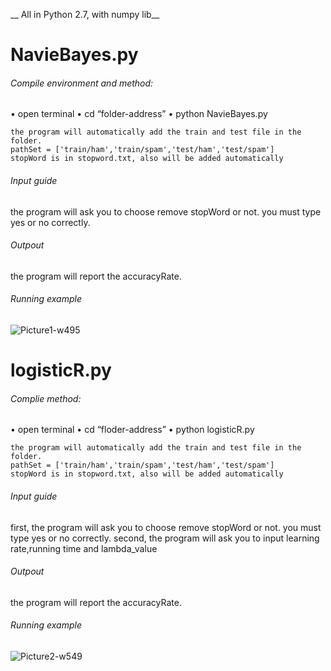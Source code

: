 
__ All in Python 2.7, with numpy lib__	
# NavieBayes.py
###### Compile environment and method:
•	open terminal•	cd “folder-address”•	python NavieBayes.py
	the program will automatically add the train and test file in the folder.	pathSet = ['train/ham','train/spam','test/ham','test/spam']	stopWord is in stopword.txt, also will be added automatically###### Input guide
the program will ask you to choose remove stopWord or not. you must type yes or no correctly.###### Outpout 
the program will report the accuracyRate.###### Running example
![Picture1-w495](https://lh3.googleusercontent.com/-r0tu5Mmbi7c/WN2g97JsbsI/AAAAAAAAGmk/8kLEcOPLAuo/I/Picture1.png)
# logisticR.py    
###### Complie method:
•	open terminal•	cd “floder-address”•	python logisticR.py
	the program will automatically add the train and test file in the folder.	pathSet = ['train/ham','train/spam','test/ham','test/spam']	stopWord is in stopword.txt, also will be added automatically###### Input guide
first, the program will ask you to choose remove stopWord or not. you must type yes or no correctly.second, the program will ask you to input learning rate,running time and lambda_value###### Outpout 
the program will report the accuracyRate.###### Running example![Picture2-w549](https://lh3.googleusercontent.com/-ny1YcsQqR9s/WN2g9xGQfnI/AAAAAAAAGmo/cG1W5NHp5qQ/I/Picture2.png)





